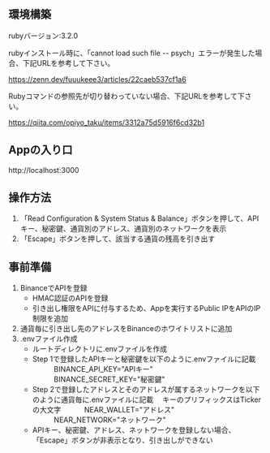## 環境構築
rubyバージョン:3.2.0

rubyインストール時に、「cannot load such file -- psych」エラーが発生した場合、下記URLを参考して下さい。

https://zenn.dev/fuuukeee3/articles/22caeb537cf1a6

Rubyコマンドの参照先が切り替わっていない場合、下記URLを参考して下さい。

https://qiita.com/opiyo_taku/items/3312a75d5916f6cd32b1

## Appの入り口

http://localhost:3000

## 操作方法
1. 「Read Configuration & System Status & Balance」ボタンを押して、APIキー、秘密鍵、通貨別のアドレス、通貨別のネットワークを表示
2. 「Escape」ボタンを押して、該当する通貨の残高を引き出す


## 事前準備
1. BinanceでAPIを登録
   - HMAC認証のAPIを登録
   - 引き出し権限をAPIに付与するため、Appを実行するPublic IPをAPIのIP制限を追加
2. 通貨毎に引き出し先のアドレスをBinanceのホワイトリストに追加
3. .envファイル作成
   - ルートディレクトリに.envファイルを作成
   - Step 1で登録したAPIキーと秘密鍵を以下のように.envファイルに記載
　　　BINANCE_API_KEY="APIキー"
　　　BINANCE_SECRET_KEY="秘密鍵"
   - Step 2で登録したアドレスとそのアドレスが属するネットワークを以下のように通貨毎に.envファイルに記載
   　キーのプリフィックスはTickerの大文字
　　　NEAR_WALLET="アドレス"
　　　NEAR_NETWORK="ネットワーク"
   - APIキー、秘密鍵、アドレス、ネットワークを登録しない場合、「Escape」ボタンが非表示となり、引き出しができない


